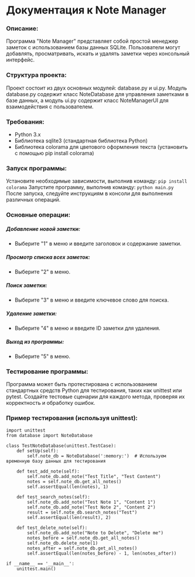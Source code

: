 # Документация к Note Manager

### Описание:
Программа "Note Manager" представляет собой простой менеджер заметок с использованием базы данных SQLite. Пользователи могут добавлять, просматривать, искать и удалять заметки через консольный интерфейс.

### Структура проекта:
Проект состоит из двух основных модулей: database.py и ui.py. Модуль database.py содержит класс NoteDatabase для управления заметками в базе данных, а модуль ui.py содержит класс NoteManagerUI для взаимодействия с пользователем.

### Требования:
- Python 3.x
- Библиотека sqlite3 (стандартная библиотека Python)
- Библиотека colorama для цветового оформления текста (установить с помощью pip install colorama)

### Запуск программы:
Установите необходимые зависимости, выполнив команду: `pip install colorama`
Запустите программу, выполнив команду: `python main.py`
После запуска, следуйте инструкциям в консоли для выполнения различных операций.

### Основные операции:

##### Добавление новой заметки:
- Выберите "1" в меню и введите заголовок и содержание заметки.

##### Просмотр списка всех заметок:
- Выберите "2" в меню.

##### Поиск заметки:
- Выберите "3" в меню и введите ключевое слово для поиска.

##### Удаление заметки:
- Выберите "4" в меню и введите ID заметки для удаления.

##### Выход из программы:
- Выберите "5" в меню.

### Тестирование программы:
Программа может быть протестирована с использованием стандартных средств Python для тестирования, таких как unittest или pytest. Создайте тестовые сценарии для каждого метода, проверяя их корректность и обработку ошибок.

### Пример тестирования (используя unittest):
```
import unittest
from database import NoteDatabase

class TestNoteDatabase(unittest.TestCase):
    def setUp(self):
        self.note_db = NoteDatabase(':memory:')  # Используем временную базу данных для тестирования

    def test_add_note(self):
        self.note_db.add_note("Test Title", "Test Content")
        notes = self.note_db.get_all_notes()
        self.assertEqual(len(notes), 1)

    def test_search_notes(self):
        self.note_db.add_note("Test Note 1", "Content 1")
        self.note_db.add_note("Test Note 2", "Content 2")
        result = self.note_db.search_notes("Test")
        self.assertEqual(len(result), 2)

    def test_delete_note(self):
        self.note_db.add_note("Note to Delete", "Delete me")
        notes_before = self.note_db.get_all_notes()
        self.note_db.delete_note(1)
        notes_after = self.note_db.get_all_notes()
        self.assertEqual(len(notes_before) - 1, len(notes_after))

if __name__ == '__main__':
    unittest.main()

```
